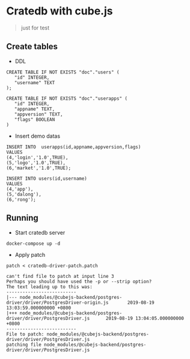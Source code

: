 # Cratedb with cube.js

> just for test

## Create tables

* DDL

```code
CREATE TABLE IF NOT EXISTS "doc"."users" (
   "id" INTEGER,
   "username" TEXT
);

CREATE TABLE IF NOT EXISTS "doc"."userapps" (
   "id" INTEGER,
   "appname" TEXT,
   "appversion" TEXT,
   "flags" BOOLEAN
)
```

* Insert demo datas

```code
INSERT INTO  userapps(id,appname,appversion,flags)
VALUES
(4,'login','1.0',TRUE),
(5,'logo','1.0',TRUE),
(6,'market','1.0',TRUE);

INSERT INTO users(id,username)
VALUES
(4,'app'),
(5,'dalong'),
(6,'rong');
```

## Running

* Start cratedb server

```code
docker-compose up -d
```

* Apply patch

```code
patch < cratedb-driver-patch.patch 

can't find file to patch at input line 3
Perhaps you should have used the -p or --strip option?
The text leading up to this was:
--------------------------
|--- node_modules/@cubejs-backend/postgres-driver/driver/PostgresDriver-origin.js       2019-08-19 13:03:59.000000000 +0800
|+++ node_modules/@cubejs-backend/postgres-driver/driver/PostgresDriver.js      2019-08-19 13:04:05.000000000 +0800
--------------------------
File to patch: node_modules/@cubejs-backend/postgres-driver/driver/PostgresDriver.js
patching file node_modules/@cubejs-backend/postgres-driver/driver/PostgresDriver.js
```